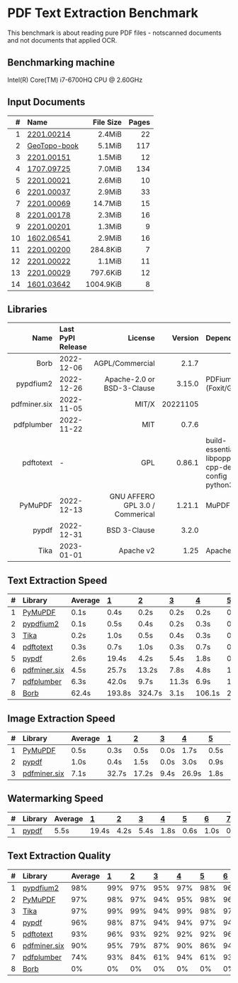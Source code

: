 # PDF Text Extraction Benchmark
This benchmark is about reading pure PDF files - notscanned documents and not documents that applied OCR.

## Benchmarking machine
 Intel(R) Core(TM) i7-6700HQ CPU @ 2.60GHz

## Input Documents
| #  |                                               Name                                               | File Size | Pages |
| -: | :----------------------------------------------------------------------------------------------- | --------: | ----: |
|  1 | [2201.00214](https://arxiv.org/pdf/2201.00214.pdf)                                               |    2.4MiB |    22 |
|  2 | [GeoTopo-book](https://github.com/py-pdf/sample-files/raw/main/009-pdflatex-geotopo/GeoTopo.pdf) |    5.1MiB |   117 |
|  3 | [2201.00151](https://arxiv.org/pdf/2201.00151.pdf)                                               |    1.5MiB |    12 |
|  4 | [1707.09725](https://arxiv.org/pdf/1707.09725.pdf)                                               |    7.0MiB |   134 |
|  5 | [2201.00021](https://arxiv.org/pdf/2201.00021.pdf)                                               |    2.6MiB |    10 |
|  6 | [2201.00037](https://arxiv.org/pdf/2201.00037.pdf)                                               |    2.9MiB |    33 |
|  7 | [2201.00069](https://arxiv.org/pdf/2201.00069.pdf)                                               |   14.7MiB |    15 |
|  8 | [2201.00178](https://arxiv.org/pdf/2201.00178.pdf)                                               |    2.3MiB |    16 |
|  9 | [2201.00201](https://arxiv.org/pdf/2201.00201.pdf)                                               |    1.3MiB |     9 |
| 10 | [1602.06541](https://arxiv.org/pdf/1602.06541.pdf)                                               |    2.9MiB |    16 |
| 11 | [2201.00200](https://arxiv.org/pdf/2201.00200.pdf)                                               |  284.8KiB |     7 |
| 12 | [2201.00022](https://arxiv.org/pdf/2201.00022.pdf)                                               |    1.1MiB |    11 |
| 13 | [2201.00029](https://arxiv.org/pdf/2201.00029.pdf)                                               |  797.6KiB |    12 |
| 14 | [1601.03642](https://arxiv.org/pdf/1601.03642.pdf)                                               | 1004.9KiB |     8 |

## Libraries
|     Name     | Last PyPI Release |             License             | Version  |                       Dependencies                        |
| -----------: | :---------------- | ------------------------------: | -------: | :-------------------------------------------------------- |
|         Borb | 2022-12-06        |                 AGPL/Commercial |    2.1.7 |                                                           |
|    pypdfium2 | 2022-12-26        |      Apache-2.0 or BSD-3-Clause |   3.15.0 | PDFium (Foxit/Google)                                     |
| pdfminer.six | 2022-11-05        |                           MIT/X | 20221105 |                                                           |
|   pdfplumber | 2022-11-22        |                             MIT |    0.7.6 |                                                           |
|    pdftotext | -                 |                             GPL |   0.86.1 | build-essential libpoppler-cpp-dev pkg-config python3-dev |
|      PyMuPDF | 2022-12-13        | GNU AFFERO GPL 3.0 / Commerical |   1.21.1 | MuPDF                                                     |
|        pypdf | 2022-12-31        |                    BSD 3-Clause |    3.2.0 |                                                           |
|         Tika | 2023-01-01        |                       Apache v2 |     1.25 | Apache Tika                                               |


## Text Extraction Speed

| #  |                          Library                          | Average | [   1   ](https://arxiv.org/pdf/2201.00214.pdf) | [   2   ](https://github.com/py-pdf/sample-files/raw/main/009-pdflatex-geotopo/GeoTopo.pdf) | [   3   ](https://arxiv.org/pdf/2201.00151.pdf) | [   4   ](https://arxiv.org/pdf/1707.09725.pdf) | [   5   ](https://arxiv.org/pdf/2201.00021.pdf) | [   6   ](https://arxiv.org/pdf/2201.00037.pdf) | [   7   ](https://arxiv.org/pdf/2201.00069.pdf) | [   8   ](https://arxiv.org/pdf/2201.00178.pdf) | [   9   ](https://arxiv.org/pdf/2201.00201.pdf) | [  10   ](https://arxiv.org/pdf/1602.06541.pdf) | [  11   ](https://arxiv.org/pdf/2201.00200.pdf) | [  12   ](https://arxiv.org/pdf/2201.00022.pdf) | [  13   ](https://arxiv.org/pdf/2201.00029.pdf) | [  14   ](https://arxiv.org/pdf/1601.03642.pdf) |
| :- | :-------------------------------------------------------- | :------ | :---------------------------------------------- | :------------------------------------------------------------------------------------------ | :---------------------------------------------- | :---------------------------------------------- | :---------------------------------------------- | :---------------------------------------------- | :---------------------------------------------- | :---------------------------------------------- | :---------------------------------------------- | :---------------------------------------------- | :---------------------------------------------- | :---------------------------------------------- | :---------------------------------------------- | :---------------------------------------------- |
| 1  | [PyMuPDF        ](https://pypi.org/project/PyMuPDF/)      |    0.1s | 0.4s                                            | 0.2s                                                                                        | 0.2s                                            | 0.2s                                            | 0.0s                                            | 0.1s                                            | 0.0s                                            | 0.0s                                            | 0.0s                                            | 0.0s                                            | 0.0s                                            | 0.0s                                            | 0.0s                                            | 0.0s                                            |
| 2  | [pypdfium2      ](https://pypi.org/project/pypdfium2/)    |    0.1s | 0.5s                                            | 0.4s                                                                                        | 0.2s                                            | 0.3s                                            | 0.0s                                            | 0.1s                                            | 0.1s                                            | 0.1s                                            | 0.0s                                            | 0.1s                                            | 0.0s                                            | 0.0s                                            | 0.0s                                            | 0.0s                                            |
| 3  | [Tika           ](https://pypi.org/project/tika/)         |    0.2s | 1.0s                                            | 0.5s                                                                                        | 0.4s                                            | 0.3s                                            | 0.1s                                            | 0.2s                                            | 0.1s                                            | 0.1s                                            | 0.1s                                            | 0.1s                                            | 0.1s                                            | 0.1s                                            | 0.0s                                            | 0.0s                                            |
| 4  | [pdftotext      ](https://poppler.freedesktop.org/)       |    0.3s | 0.7s                                            | 1.0s                                                                                        | 0.3s                                            | 0.7s                                            | 0.1s                                            | 0.2s                                            | 0.2s                                            | 0.1s                                            | 0.1s                                            | 0.1s                                            | 0.1s                                            | 0.1s                                            | 0.0s                                            | 0.0s                                            |
| 5  | [pypdf          ](https://pypi.org/project/pypdf/)        |    2.6s | 19.4s                                           | 4.2s                                                                                        | 5.4s                                            | 1.8s                                            | 0.6s                                            | 1.0s                                            | 0.5s                                            | 0.4s                                            | 0.2s                                            | 0.6s                                            | 0.5s                                            | 0.4s                                            | 0.9s                                            | 0.1s                                            |
| 6  | [pdfminer.six   ](https://pypi.org/project/pdfminer.six/) |    4.5s | 25.7s                                           | 13.2s                                                                                       | 7.8s                                            | 4.8s                                            | 1.2s                                            | 2.1s                                            | 1.0s                                            | 1.2s                                            | 0.8s                                            | 2.1s                                            | 1.3s                                            | 0.8s                                            | 0.5s                                            | 0.5s                                            |
| 7  | [pdfplumber     ](https://pypi.org/project/pdfplumber/)   |    6.3s | 42.0s                                           | 9.7s                                                                                        | 11.3s                                           | 6.9s                                            | 1.9s                                            | 4.0s                                            | 2.2s                                            | 1.5s                                            | 1.8s                                            | 2.1s                                            | 1.6s                                            | 1.3s                                            | 0.8s                                            | 0.8s                                            |
| 8  | [Borb           ](https://pypi.org/project/borb/)         |   62.4s | 193.8s                                          | 324.7s                                                                                      | 3.1s                                            | 106.1s                                          | 24.6s                                           | 31.0s                                           | 83.8s                                           | 27.2s                                           | 22.1s                                           | 10.6s                                           | 8.2s                                            | 28.4s                                           | 6.2s                                            | 3.6s                                            |


## Image Extraction Speed

| #  |                          Library                          | Average | [   1   ](https://arxiv.org/pdf/2201.00214.pdf) | [   2   ](https://github.com/py-pdf/sample-files/raw/main/009-pdflatex-geotopo/GeoTopo.pdf) | [   3   ](https://arxiv.org/pdf/2201.00151.pdf) | [   4   ](https://arxiv.org/pdf/1707.09725.pdf) | [   5   ](https://arxiv.org/pdf/2201.00021.pdf) | [   6   ](https://arxiv.org/pdf/2201.00037.pdf) | [   7   ](https://arxiv.org/pdf/2201.00069.pdf) | [   8   ](https://arxiv.org/pdf/2201.00178.pdf) | [   9   ](https://arxiv.org/pdf/2201.00201.pdf) | [  10   ](https://arxiv.org/pdf/1602.06541.pdf) | [  11   ](https://arxiv.org/pdf/2201.00200.pdf) | [  12   ](https://arxiv.org/pdf/2201.00022.pdf) | [  13   ](https://arxiv.org/pdf/2201.00029.pdf) | [  14   ](https://arxiv.org/pdf/1601.03642.pdf) |
| :- | :-------------------------------------------------------- | :------ | :---------------------------------------------- | :------------------------------------------------------------------------------------------ | :---------------------------------------------- | :---------------------------------------------- | :---------------------------------------------- | :---------------------------------------------- | :---------------------------------------------- | :---------------------------------------------- | :---------------------------------------------- | :---------------------------------------------- | :---------------------------------------------- | :---------------------------------------------- | :---------------------------------------------- | :---------------------------------------------- |
| 1  | [PyMuPDF        ](https://pypi.org/project/PyMuPDF/)      |    0.5s | 0.3s                                            | 0.5s                                                                                        | 0.0s                                            | 1.7s                                            | 0.5s                                            | 0.0s                                            | 3.0s                                            | 0.4s                                            | 0.4s                                            | 0.1s                                            | 0.0s                                            | 0.3s                                            | 0.2s                                            | 0.0s                                            |
| 2  | [pypdf          ](https://pypi.org/project/pypdf/)        |    1.0s | 0.4s                                            | 1.5s                                                                                        | 0.0s                                            | 3.0s                                            | 0.9s                                            | 0.0s                                            | 6.2s                                            | 0.9s                                            | 0.7s                                            | 0.2s                                            | 0.0s                                            | 0.5s                                            | 0.0s                                            | 0.0s                                            |
| 3  | [pdfminer.six   ](https://pypi.org/project/pdfminer.six/) |    7.1s | 32.7s                                           | 17.2s                                                                                       | 9.4s                                            | 26.9s                                           | 1.8s                                            | 2.1s                                            | 1.5s                                            | 1.9s                                            | 0.9s                                            | 1.5s                                            | 1.0s                                            | 1.5s                                            | 0.5s                                            | 0.7s                                            |


## Watermarking Speed

| #  |                      Library                       | Average | [   1   ](https://arxiv.org/pdf/2201.00214.pdf) | [   2   ](https://github.com/py-pdf/sample-files/raw/main/009-pdflatex-geotopo/GeoTopo.pdf) | [   3   ](https://arxiv.org/pdf/2201.00151.pdf) | [   4   ](https://arxiv.org/pdf/1707.09725.pdf) | [   5   ](https://arxiv.org/pdf/2201.00021.pdf) | [   6   ](https://arxiv.org/pdf/2201.00037.pdf) | [   7   ](https://arxiv.org/pdf/2201.00069.pdf) | [   8   ](https://arxiv.org/pdf/2201.00178.pdf) | [   9   ](https://arxiv.org/pdf/2201.00201.pdf) | [  10   ](https://arxiv.org/pdf/1602.06541.pdf) | [  11   ](https://arxiv.org/pdf/2201.00200.pdf) | [  12   ](https://arxiv.org/pdf/2201.00022.pdf) | [  13   ](https://arxiv.org/pdf/2201.00029.pdf) | [  14   ](https://arxiv.org/pdf/1601.03642.pdf) |
| :- | :------------------------------------------------- | :------ | :---------------------------------------------- | :------------------------------------------------------------------------------------------ | :---------------------------------------------- | :---------------------------------------------- | :---------------------------------------------- | :---------------------------------------------- | :---------------------------------------------- | :---------------------------------------------- | :---------------------------------------------- | :---------------------------------------------- | :---------------------------------------------- | :---------------------------------------------- | :---------------------------------------------- | :---------------------------------------------- |
| 1  | [pypdf          ](https://pypi.org/project/pypdf/) |    5.5s | 19.4s                                           | 4.2s                                                                                        | 5.4s                                            | 1.8s                                            | 0.6s                                            | 1.0s                                            | 0.5s                                            | 0.4s                                            | 0.2s                                            | 0.6s                                            | 0.5s                                            | 0.4s                                            | 0.9s                                            | 0.1s                                            |

## Text Extraction Quality

| #  |                          Library                          | Average | [   1   ](https://arxiv.org/pdf/2201.00214.pdf) | [   2   ](https://github.com/py-pdf/sample-files/raw/main/009-pdflatex-geotopo/GeoTopo.pdf) | [   3   ](https://arxiv.org/pdf/2201.00151.pdf) | [   4   ](https://arxiv.org/pdf/1707.09725.pdf) | [   5   ](https://arxiv.org/pdf/2201.00021.pdf) | [   6   ](https://arxiv.org/pdf/2201.00037.pdf) | [   7   ](https://arxiv.org/pdf/2201.00069.pdf) | [   8   ](https://arxiv.org/pdf/2201.00178.pdf) | [   9   ](https://arxiv.org/pdf/2201.00201.pdf) | [  10   ](https://arxiv.org/pdf/1602.06541.pdf) | [  11   ](https://arxiv.org/pdf/2201.00200.pdf) | [  12   ](https://arxiv.org/pdf/2201.00022.pdf) | [  13   ](https://arxiv.org/pdf/2201.00029.pdf) | [  14   ](https://arxiv.org/pdf/1601.03642.pdf) |
| :- | :-------------------------------------------------------- | :------ | :---------------------------------------------- | :------------------------------------------------------------------------------------------ | :---------------------------------------------- | :---------------------------------------------- | :---------------------------------------------- | :---------------------------------------------- | :---------------------------------------------- | :---------------------------------------------- | :---------------------------------------------- | :---------------------------------------------- | :---------------------------------------------- | :---------------------------------------------- | :---------------------------------------------- | :---------------------------------------------- |
| 1  | [pypdfium2      ](https://pypi.org/project/pypdfium2/)    |  98%    |  99%                                            |  97%                                                                                        |  95%                                            |  97%                                            |  98%                                            |  96%                                            |  99%                                            |  96%                                            |  99%                                            |  99%                                            |  98%                                            |  98%                                            |  99%                                            |  99%                                            |
| 2  | [PyMuPDF        ](https://pypi.org/project/PyMuPDF/)      |  97%    |  98%                                            |  97%                                                                                        |  94%                                            |  95%                                            |  98%                                            |  96%                                            |  99%                                            |  95%                                            |  99%                                            |  98%                                            |  98%                                            |  98%                                            |  98%                                            |  99%                                            |
| 3  | [Tika           ](https://pypi.org/project/tika/)         |  97%    |  99%                                            |  99%                                                                                        |  94%                                            |  99%                                            |  98%                                            |  97%                                            |  94%                                            |  99%                                            |  99%                                            |  93%                                            |  98%                                            |  94%                                            |  98%                                            |  96%                                            |
| 4  | [pypdf          ](https://pypi.org/project/pypdf/)        |  96%    |  98%                                            |  87%                                                                                        |  94%                                            |  94%                                            |  97%                                            |  94%                                            |  96%                                            |  93%                                            |  98%                                            |  98%                                            |  97%                                            |  97%                                            |  98%                                            |  99%                                            |
| 5  | [pdftotext      ](https://poppler.freedesktop.org/)       |  93%    |  96%                                            |  93%                                                                                        |  92%                                            |  92%                                            |  92%                                            |  96%                                            |  96%                                            |  94%                                            |  97%                                            |  83%                                            |  94%                                            |  97%                                            |  97%                                            |  79%                                            |
| 6  | [pdfminer.six   ](https://pypi.org/project/pdfminer.six/) |  90%    |  95%                                            |  79%                                                                                        |  87%                                            |  90%                                            |  86%                                            |  94%                                            |  96%                                            |  91%                                            |  92%                                            |  93%                                            |  94%                                            |  86%                                            |  98%                                            |  86%                                            |
| 7  | [pdfplumber     ](https://pypi.org/project/pdfplumber/)   |  74%    |  93%                                            |  84%                                                                                        |  61%                                            |  94%                                            |  61%                                            |  93%                                            |  61%                                            |  86%                                            |  57%                                            |  59%                                            |  67%                                            |  59%                                            |  97%                                            |  67%                                            |
| 8  | [Borb           ](https://pypi.org/project/borb/)         |   0%    |   0%                                            |   0%                                                                                        |   0%                                            |   0%                                            |   0%                                            |   0%                                            |   0%                                            |   0%                                            |   0%                                            |   0%                                            |   0%                                            |   0%                                            |   0%                                            |   0%                                            |
